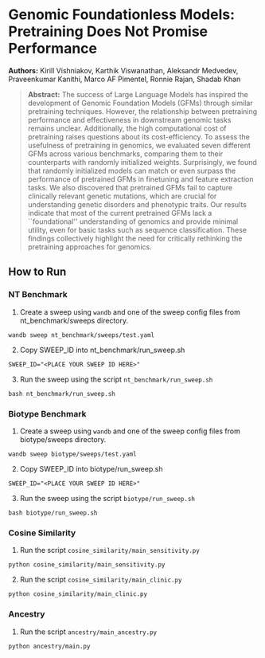 # Genomic Foundationless Models: Pretraining Does Not Promise Performance

**Authors:** Kirill Vishniakov, Karthik Viswanathan, Aleksandr Medvedev, Praveenkumar Kanithi, Marco AF Pimentel, Ronnie Rajan, Shadab Khan

> **Abstract:** The success of Large Language Models has inspired the development of Genomic Foundation Models (GFMs) through similar pretraining techniques. However, the relationship between pretraining performance and effectiveness in downstream genomic tasks remains unclear. Additionally, the high computational cost of pretraining raises questions about its cost-efficiency. To assess the usefulness of pretraining in genomics, we evaluated seven different GFMs across various benchmarks, comparing them to their counterparts with randomly initialized weights. Surprisingly, we found that randomly initialized models can match or even surpass the performance of pretrained GFMs in finetuning and feature extraction tasks. We also discovered that pretrained GFMs fail to capture clinically relevant genetic mutations, which are crucial for understanding genetic disorders and phenotypic traits. Our results indicate that most of the current pretrained GFMs lack a ``foundational'' understanding of genomics and provide minimal utility, even for basic tasks such as sequence classification. These findings collectively highlight the need for critically rethinking the pretraining approaches for genomics.

## How to Run

### NT Benchmark

1. Create a sweep using `wandb` and one of the sweep config files from nt_benchmark/sweeps directory.

```
wandb sweep nt_benchmark/sweeps/test.yaml
```

2. Copy SWEEP_ID into nt_benchmark/run_sweep.sh

```
SWEEP_ID="<PLACE YOUR SWEEP ID HERE>"
```

3. Run the sweep using the script `nt_benchmark/run_sweep.sh`

```
bash nt_benchmark/run_sweep.sh
```

### Biotype Benchmark

1. Create a sweep using `wandb` and one of the sweep config files from biotype/sweeps directory.

```
wandb sweep biotype/sweeps/test.yaml
```

2. Copy SWEEP_ID into biotype/run_sweep.sh

```
SWEEP_ID="<PLACE YOUR SWEEP ID HERE>"
```

3. Run the sweep using the script `biotype/run_sweep.sh`

```
bash biotype/run_sweep.sh
```

### Cosine Similarity

1. Run the script `cosine_similarity/main_sensitivity.py`

```
python cosine_similarity/main_sensitivity.py
```

2. Run the script `cosine_similarity/main_clinic.py`

```
python cosine_similarity/main_clinic.py
```

### Ancestry

1. Run the script `ancestry/main_ancestry.py`

```
python ancestry/main.py
```
